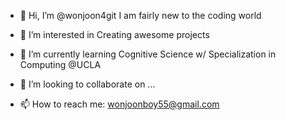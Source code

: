 - 👋 Hi, I’m @wonjoon4git I am fairly new to the coding world
  
- 👀 I’m interested in Creating awesome projects
  
- 🌱 I’m currently learning Cognitive Science w/ Specialization in Computing @UCLA
  
- 💞️ I’m looking to collaborate on ...

- 📫 How to reach me: wonjoonboy55@gmail.com

<!---
wonjoon4git/wonjoon4git is a ✨ special ✨ repository because its `README.md` (this file) appears on your GitHub profile.
You can click the Preview link to take a look at your changes.
--->
